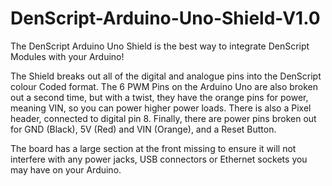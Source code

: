 # DenScript-Arduino-Uno-Shield-V1.0

The DenScript Arduino Uno Shield is the best way to integrate DenScript Modules with your Arduino!

The Shield breaks out all of the digital and analogue pins into the DenScript colour Coded format. The 6 PWM Pins on the Arduino Uno are also broken out a second time, but with a twist, they have the orange pins for power, meaning VIN, so you can power higher power loads. There is also a Pixel header, connected to digital pin 8. Finally, there are power pins broken out for GND (Black), 5V (Red) and VIN (Orange), and a Reset Button.

The board has a large section at the front missing to ensure it will not interfere with any power jacks, USB connectors or Ethernet sockets you may have on your Arduino.
